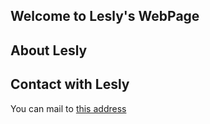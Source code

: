 ## Welcome to Lesly's WebPage

## About Lesly

## Contact with Lesly

You can mail to [this address](c800512@gmail.com)
